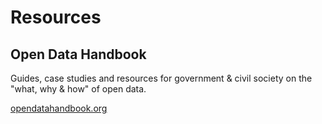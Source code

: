 # Resources

## Open Data Handbook

Guides, case studies and resources for government & civil society on the "what, why & how" of open data.

[opendatahandbook.org](http://opendatahandbook.org/)

